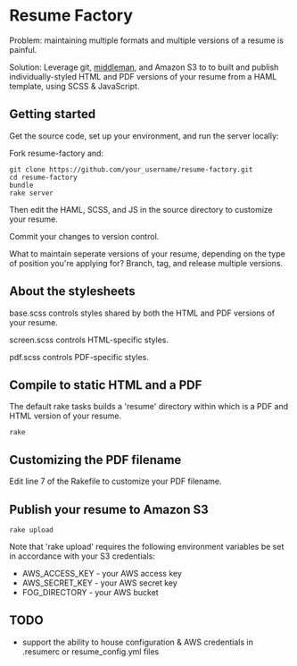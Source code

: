 # Resume Factory

Problem: maintaining multiple formats and multiple versions of a resume is painful.

Solution: Leverage git, [middleman](http://middlemanapp.com), and Amazon S3 to to built and publish individually-styled HTML and PDF versions of your resume from a HAML template, using SCSS & JavaScript.

## Getting started

Get the source code, set up your environment, and run the server locally:

Fork resume-factory and:

    git clone https://github.com/your_username/resume-factory.git
    cd resume-factory
    bundle
    rake server

Then edit the HAML, SCSS, and JS in the source directory to customize your resume.

Commit your changes to version control.

What to maintain seperate versions of your resume, depending on the type of position you're applying for? Branch, tag, and release multiple versions.

## About the stylesheets

base.scss controls styles shared by both the HTML and PDF versions of your resume.

screen.scss controls HTML-specific styles.

pdf.scss controls PDF-specific styles.

## Compile to static HTML and a PDF

The default rake tasks builds a 'resume' directory within which is a PDF and HTML version of your resume.

    rake

## Customizing the PDF filename

Edit line 7 of the Rakefile to customize your PDF filename.

## Publish your resume to Amazon S3

    rake upload

Note that 'rake upload' requires the following environment variables be set in accordance with your S3 credentials:

- AWS_ACCESS_KEY - your AWS access key
- AWS_SECRET_KEY - your AWS secret key
- FOG_DIRECTORY - your AWS bucket

## TODO

- support the ability to house configuration & AWS credentials in .resumerc or resume_config.yml files
